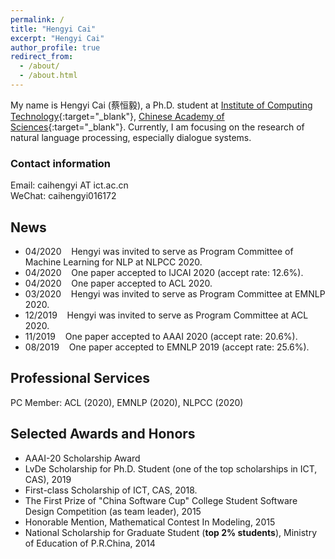 ```yaml
---
permalink: /
title: "Hengyi Cai"
excerpt: "Hengyi Cai"
author_profile: true
redirect_from: 
  - /about/
  - /about.html
---
```


My name is Hengyi Cai (蔡恒毅), a Ph.D. student at [Institute of Computing Technology](http://www.ict.ac.cn){:target="_blank"}, [Chinese Academy of Sciences](https://www.ucas.ac.cn){:target="_blank"}. Currently, I am focusing on the research of natural language processing, especially dialogue systems.

### Contact information

Email: caihengyi AT ict.ac.cn  
WeChat: caihengyi016172

## News

- 04/2020 &nbsp;&nbsp; Hengyi was invited to serve as Program Committee of Machine Learning for NLP at NLPCC 2020.
- 04/2020 &nbsp;&nbsp; One paper accepted to IJCAI 2020 (accept rate: 12.6%).
- 04/2020 &nbsp;&nbsp; One paper accepted to ACL 2020.
- 03/2020 &nbsp;&nbsp; Hengyi was invited to serve as Program Committee at EMNLP 2020.  
- 12/2019 &nbsp;&nbsp; Hengyi was invited to serve as Program Committee at ACL 2020.  
- 11/2019 &nbsp;&nbsp; One paper accepted to AAAI 2020 (accept rate: 20.6%).  
- 08/2019 &nbsp;&nbsp; One paper accepted to EMNLP 2019 (accept rate: 25.6%).  

## Professional Services
PC Member: ACL (2020), EMNLP (2020), NLPCC (2020)

## Selected Awards and Honors
- AAAI-20 Scholarship Award
- LvDe Scholarship for Ph.D. Student (one of the top scholarships in ICT, CAS), 2019
- First-class Scholarship of ICT, CAS, 2018.
- The First Prize of "China Software Cup" College Student Software Design Competition (as team leader), 2015
- Honorable Mention, Mathematical Contest In Modeling, 2015
- National Scholarship for Graduate Student (**top 2% students**), Ministry of Education of P.R.China, 2014  